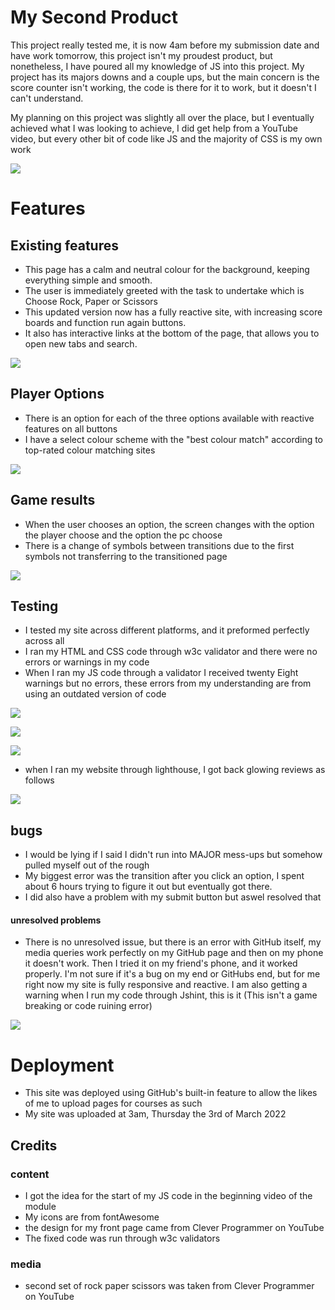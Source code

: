 # My Second Product

This project really tested me, it is now 4am before my submission date and have work tomorrow,
this project isn't my proudest product, but nonetheless, I have poured all my knowledge of JS into this 
project. My project has its majors downs and a couple ups, but the main concern is the score counter
isn't working, the code is there for it to work, but it doesn't I can't understand.

My planning on this project was slightly all over the place, but I eventually achieved what I was 
looking to achieve, I did get help from a YouTube video, but every other bit of code like JS and the majority of 
CSS is my own work

![](assets/images/p2-responsive.png)

# Features
## Existing features
* This page has a calm and neutral colour for the background, keeping everything simple and smooth.
* The user is immediately greeted with the task to undertake which is Choose Rock, Paper or Scissors
* This updated version now has a fully reactive site, with increasing score boards and function run again buttons.
* It also has interactive links at the bottom of the page, that allows you to open new tabs and search.

![](assets/images/rps.png)

## Player Options
* There is an option for each of the three options available with reactive features on all buttons
* I have a select colour scheme with the "best colour match" according to top-rated colour matching sites

![](assets/images/options.png)

## Game results 
* When the user chooses an option, the screen changes with the option the player choose and the option the pc choose
* There is a change of symbols between transitions due to the first symbols not transferring to the transitioned page

![](assets/images/scoreborde.png)

## Testing
* I tested my site across different platforms, and it preformed perfectly across all
* I ran my HTML and CSS code through w3c validator and there were no errors or warnings in my code
* When I ran my JS code through a validator I received twenty Eight warnings but no errors, these errors from my understanding are from using an outdated version of code

![](assets/images/p2-html-validate.png)

![](assets/images/p2-css-validate.png)

![](assets/images/p2-js-validate.png)


* when I ran my website through lighthouse, I got back glowing reviews as follows

![](assets/images/lighthouse.png)

## bugs
* I would be lying if I said I didn't run into MAJOR mess-ups but somehow pulled myself out of the rough
* My biggest error was the transition after you click an option, I spent about 6 hours trying to figure it out but eventually got there.
* I did also have a problem with my submit button but aswel resolved that

#### unresolved problems
* There is no unresolved issue, but there is an error with GitHub itself, my media queries work perfectly on my GitHub page and then on my phone it doesn't work. Then I tried it on my friend's phone, and it worked properly. I'm not sure if it's a bug on my end or GitHubs end, but for me right now my site is fully responsive and reactive. I am also getting a warning when I run my code through Jshint, this is it (This isn't a game breaking or code ruining error)

![](assets/images/js-warning.png)

# Deployment 
* This site was deployed using GitHub's built-in feature to allow the likes of me to upload pages for courses as such
* My site was uploaded at 3am, Thursday the 3rd of March 2022

## Credits

### content 
* I got the idea for the start of my JS code in the beginning video of the module
* My icons are from fontAwesome
* the design for my front page came from Clever Programmer on YouTube
* The fixed code was run through w3c validators
### media
* second set of rock paper scissors was taken from Clever Programmer on YouTube 
